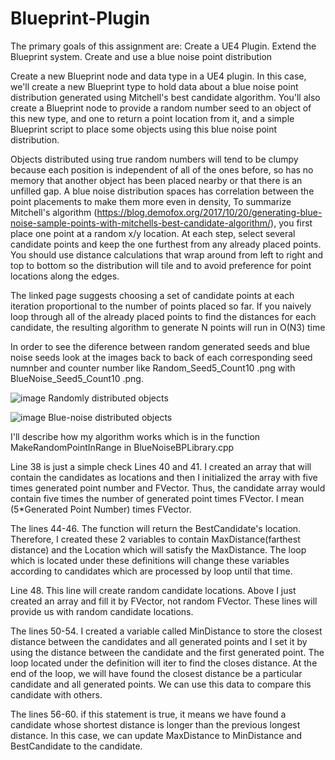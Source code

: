 # Blueprint-Plugin

The primary goals of this assignment are:
Create a UE4 Plugin.
Extend the Blueprint system.
Create and use a blue noise point distribution

Create a new Blueprint node and data type in a UE4 plugin. In this case, we'll create a new Blueprint type to hold data about a blue noise point distribution generated using Mitchell's best candidate algorithm. You'll also create a Blueprint node to provide a random number seed to an object of this new type, and one to return a point location from it, and a simple Blueprint script to place some objects using this blue noise point distribution.

Objects distributed using true random numbers will tend to be clumpy because each position is independent of all of the ones before, so has no memory that another object has been placed nearby or that there is an unfilled gap. A blue noise distribution spaces has correlation between the point placements to make them more even in density, To summarize Mitchell's algorithm (https://blog.demofox.org/2017/10/20/generating-blue-noise-sample-points-with-mitchells-best-candidate-algorithm/), you first place one point at a random x/y location. At each step, select several candidate points and keep the one furthest from any already placed points. You should use distance calculations that wrap around from left to right and top to bottom so the distribution will tile and to avoid preference for point locations along the edges.

The linked page suggests choosing a set of candidate points at each iteration proportional to the number of points placed so far. If you naively loop through all of the already placed points to find the distances for each candidate, the resulting algorithm to generate N points will run in O(N3) time

In order to see the diference between random generated seeds and blue noise seeds look at the images back to back of each corresponding seed numnber and counter number
like Random_Seed5_Count10 .png with BlueNoise_Seed5_Count10 .png.

![image](https://user-images.githubusercontent.com/37048024/181531718-d3b3ca79-b708-48c4-8ed5-db60d97aa1d9.png)
Randomly distributed objects

![image](https://user-images.githubusercontent.com/37048024/181532005-f1ed1aa4-0496-4f3c-ad11-51b23987d62e.png)
Blue-noise distributed objects

I'll describe how my algorithm works which is in the function MakeRandomPointInRange in 
BlueNoiseBPLibrary.cpp

Line 38 is just a simple check
Lines 40 and 41. I created an array that will contain the candidates as locations and then
I initialized the array with five times generated point number and FVector. Thus, the candidate
array would contain five times the number of generated point times FVector.
I mean (5*Generated Point Number) times FVector.

The lines 44-46. The function will return the BestCandidate's location. Therefore, I 
created these 2 variables to contain MaxDistance(farthest distance) and the Location 
which will satisfy the MaxDistance. The loop which is located under these definitions 
will change these variables according to candidates which are processed by loop until 
that time.

Line 48. This line will create random candidate locations. Above I just created an array
and fill it by FVector, not random FVector. These lines will provide us with random candidate
locations.

The lines 50-54. I created a variable called MinDistance to store the closest distance between
the candidates and all generated points and I set it by using the distance between the candidate
and the first generated point. The loop located under the definition will iter to find the closes
distance. At the end of the loop, we will have found the closest distance be a particular candidate
and all generated points. We can use this data to compare this candidate with others.

The lines 56-60. if this statement is true, it means we have found a candidate whose shortest
distance is longer than the previous longest distance. In this case, we can update MaxDistance
to MinDistance and BestCandidate to the candidate.
